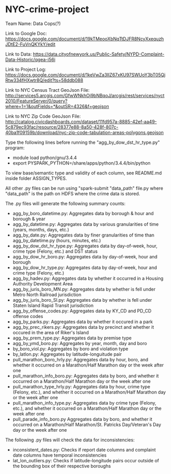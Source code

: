 # NYC-crime-project
Team Name: Data Cops(?) 

Link to Google Doc: https://docs.google.com/document/d/19kTMeooXbNqTtDJFR8NcyXxequzhJDtE2-FuVnQKYkY/edit

Link to Data: https://data.cityofnewyork.us/Public-Safety/NYPD-Complaint-Data-Historic/qgea-i56i

Link to Project Log: https://docs.google.com/document/d/1keVwZa3IIZ67xKU97SWUoY3bT05QjRtw334fHXwtr8Q/edit?ts=58ddb088

Link to NYC Census Tract GeoJson File: http://services5.arcgis.com/GfwWNkhOj9bNBqoJ/arcgis/rest/services/nyct2010/FeatureServer/0/query?where=1=1&outFields=*&outSR=4326&f=geojson

Link to NYC Zip Code GeoJson File:
http://catalog.civicdashboards.com/dataset/11fd957a-8885-42ef-aa49-5c879ec93fac/resource/28377e88-8a50-428f-807c-40ba1f09159b/download/nyc-zip-code-tabulation-areas-polygons.geojson

Type the following lines before running the "agg_by_dow_dst_hr_type.py" program:
- module load python/gnu/3.4.4 
- export PYSPARK_PYTHON=/share/apps/python/3.4.4/bin/python

To view base/semantic type and validity of each column, see README.md inside folder ASSIGN_TYPES.

All other .py files can be run using "spark-submit "data_path" file.py where "data_path" is the path on HDFS where the crime data is stored.

The .py files will generate the following summary counts:
- agg_by_boro_datetime.py: Aggregates data by borough & hour and borough & year
- agg_by_datetime.py: Aggregates data by various granularities of time (years, months, days, etc.)
- agg_by_date.py: Aggregates data by finer granularities of time than agg_by_datetime.py (hours, minutes, etc.)
- agg_by_dow_dst_hr_type.py: Aggregates data by day-of-week, hour, crime type (Felony, etc.) and DST status
- agg_by_dow_hr_boro.py: Aggregates data by day-of-week, hour and borough
- agg_by_dow_hr_type.py: Aggregates data by day-of-week, hour and crime type (Felony, etc.)
- agg_by_hadev.py: Aggregates data by whether it occurred in a Housing Authority Development Area
- agg_by_juris_boro_MN.py: Aggregates data by whether is fell under Metro North Railroad jurisdiction
- agg_by_juris_boro_SI.py: Aggregates data by whether is fell under Staten Island Rapid Transit jurisdiction
- agg_by_offense_codes.py: Aggregates data by KY_CD and PD_CD offense codes
- agg_by_parks.py: Aggregates data by whether it occured in a park
- agg_by_prec_rikers.py: Aggregates data by precinct and whether it occured in the area of Riker's Island
- agg_by_prem_type.py: Aggregates data by premise type
- agg_by_ymd_boro.py: Aggregates by year, month, day and boro
- by_boro_viol.py: Aggregates by boro and violation type
- by_latlon.py: Aggregates by latitude-longuitude pair
- pull_marathon_boro_hrly.py: Aggregates data by hour, boro, and whether it occurred on a Marathon/Half Marathon day or the week after one
- pull_marathon_info_boro.py: Aggregates data by boro, and whether it occurred on a Marathon/Half Marathon day or the week after one
- pull_marathon_type_hrly.py: Aggregates data by hour, crime type (Felony, etc.), and whether it occurred on a Marathon/Half Marathon day or the week after one
- pull_marathon_info_type.py: Aggregates data by crime type (Felony, etc.), and whether it occurred on a Marathon/Half Marathon day or the week after one
- pull_parade_info_boro.py Aggregates data by boro, and whether it occurred on a Marathon/Half Marathon/St. Patricks Day/Veteran's Day day or the week after one

The following .py files will check the data for inconsistencies:
- inconsistent_dates.py: Checks if report date columns and complaint date columns have temporal inconsistencies
- lat_lon_outliers.py: Checks if latitude-longitude pairs occur outside of the bounding box of their respective boroughs
